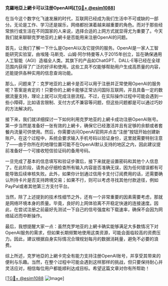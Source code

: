 **克羅地亞上網卡可以注册OpenAI吗[[TG💪+ @esim1088](https://t.me/s/esim1088)]**

在当今这个数字化飞速发展的时代，互联网已经成为我们生活中不可或缺的一部分。无论是工作、学习还是娱乐，网络都扮演着越来越重要的角色。而对于那些经常旅行或生活在不同国家的人来说，选择合适的上网方式就显得尤为重要了。今天我们就来聊聊克罗地亚的上網卡是否能用来注册OpenAI的问题。

首先，让我们了解一下什么是OpenAI以及它提供的服务。OpenAI是一家人工智能研究实验室，由埃隆·马斯克、山姆·阿尔特曼等人于2015年创立，旨在确保通用人工智能（AGI）造福全人类。其旗下的产品如ChatGPT、DALL-E等已经在全球范围内获得了广泛的好评和使用。这些工具不仅能够帮助用户生成高质量的内容，还能提供各种实用的信息查询功能。

那么，问题来了：克罗地亚的上網卡是否可以用于注册并正常使用OpenAI的服务呢？答案是肯定的！只要你的上網卡能够正常访问国际互联网，并且具备一定的数据流量支持，理论上就可以完成注册流程。不过，在实际操作过程中可能会遇到一些小障碍，比如语言限制、支付方式不兼容等问题，但这些问题都是可以通过巧妙的方法解决的。

接下来，我们就详细探讨一下如何利用克罗地亚的上網卡成功注册OpenAI账号。第一步当然是准备好一张有效的上網卡，确保它已经激活并且有足够的余额或者套餐内流量可供使用。然后，你需要访问OpenAI官网并点击“注册”按钮开始创建新账户。在这个过程中，系统会要求输入手机号码以验证身份，这里就需要特别注意了——由于你所在的地理位置可能不在OpenAI默认支持的地区之内，因此建议提前准备好一个可接收短信验证码的备用号码。

一旦完成了基本的信息填写和验证步骤后，接下来就是设置密码和其他个人信息了。在此阶段，请务必仔细检查所有输入内容是否准确无误，因为任何错误都有可能导致后续审核失败。此外，如果你计划通过信用卡支付订阅费用的话，还需要确认所持卡片是否支持跨境交易；如果不行，则可以考虑寻找其他付款途径，例如PayPal或者其他第三方支付平台。

当然，除了上述提到的技术性细节之外，还有一个非常重要的因素需要考虑，那就是网络环境本身的质量。毕竟，良好的上网体验离不开稳定快速的连接速度。因此，在尝试注册之前最好先测试一下自己的信号强度和下载速率，确保不会因为网络延迟而中断操作。

最后，我想提醒大家一点：虽然克罗地亚的上網卡确实能够满足大多数情况下对OpenAI服务的需求，但如果长期频繁地使用这类资源，可能会面临较高的资费压力。因此，建议根据自身实际情况合理规划每月的数据消耗量，避免不必要的浪费。

综上所述，克罗地亞的上網卡完全有能力支持注册OpenAI账号，并享受其带来的便利与乐趣。当然，在整个过程中可能会遇到这样那样的挑战，但只要保持耐心并灵活应对，相信每位用户都能顺利达成目标。希望这篇文章对你有所帮助！

[[TG💪+ @esim1088](https://t.me/s/esim1088) ![Image](https://i.postimg.cc/4NQfJmqS/Snipaste-2025-05-13-00-14-12.png)]